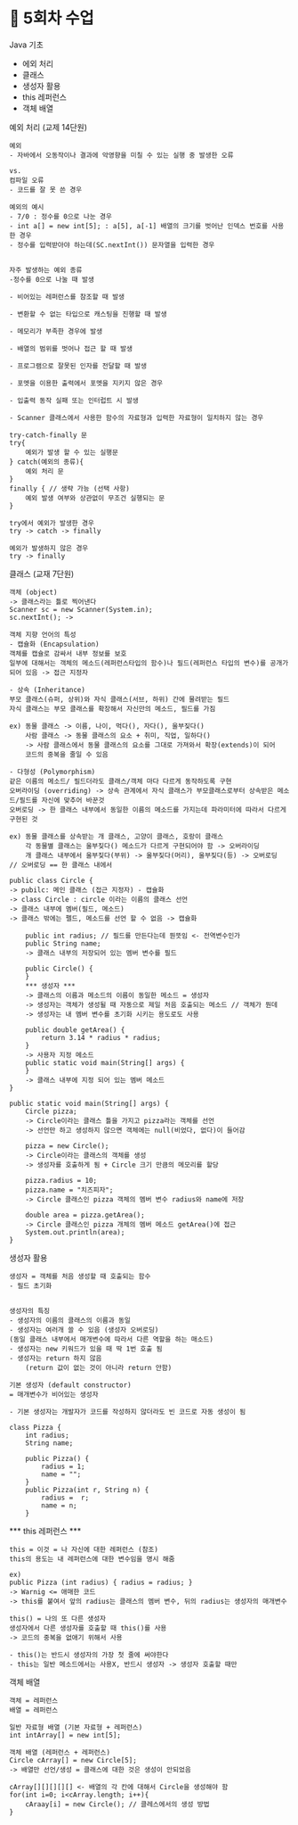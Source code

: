 # 📅 5회차 수업

Java 기초

- 에외 처리
- 클래스
- 생성자 활용
- this 레퍼런스
- 객체 배열


예외 처리 (교제 14단원)


    예외
    - 자바에서 오동작이나 결과에 악영향을 미칠 수 있는 실행 중 발생한 오류

    vs.
    컴파일 오류
    - 코드를 잘 못 쓴 경우

    예외의 예시
    - 7/0 : 정수를 0으로 나눈 경우
    - int a[] = new int[5]; : a[5], a[-1] 배열의 크기를 벗어난 인덱스 번호를 사용한 경우
    - 정수를 입력받아야 하는데(SC.nextInt()) 문자열을 입력한 경우


    자주 발생하는 예외 종류
    -정수를 0으로 나눌 때 발생

    - 비어있는 레퍼런스를 참조할 때 발생

    - 변환할 수 없는 타입으로 캐스팅을 진행할 때 발생

    - 메모리가 부족한 경우에 발생

    - 배열의 범위를 벗어나 접근 할 때 발생

    - 프로그램으로 잘못된 인자를 전달할 때 발생

    - 포멧을 이용한 출력에서 포멧을 지키지 않은 경우

    - 입출력 동작 실패 또는 인터럽트 시 발생

    - Scanner 클래스에서 사용한 함수의 자료형과 입력한 자료형이 일치하지 않는 경우

    try-catch-finally 문
    try{
        예외가 발생 할 수 있는 실행문
    } catch(예외의 종류){
        예외 처리 문
    }
    finally { // 생략 가능 (선택 사항)
        예외 발생 여부와 상관없이 무조건 실행되는 문
    }

    try에서 예외가 발생한 경우
    try -> catch -> finally

    예외가 발생하지 않은 경우
    try -> finally


클래스 (교재 7단원)


    객체 (object)
    -> 클래스라는 틀로 찍어낸다
    Scanner sc = new Scanner(System.in);
    sc.nextInt(); -> 

    객체 지향 언어의 특성
    - 캡슐화 (Encapsulation)
    객체를 캡슐로 감싸서 내부 정보를 보호
    일부에 대해서는 객체의 메소드(레퍼런스타입의 함수)나 필드(레퍼런스 타입의 변수)를 공개가 되어 있음 -> 접근 지정자

    - 상속 (Inheritance)
    부모 클래스(슈퍼, 상위)와 자식 클래스(서브, 하위) 간에 물려받는 필드
    자식 클래스는 부모 클래스를 확장해서 자신만의 메소드, 필드를 가짐

    ex) 동물 클래스 -> 이름, 나이, 먹다(), 자다(), 울부짖다()
        사람 클래스 -> 동물 클래스의 요소 + 취미, 직업, 일하다()
        -> 사람 클래스에서 동물 클래스의 요소를 그대로 가져와서 확장(extends)이 되어
        코드의 중복을 줄일 수 있음

    - 다형성 (Polymorphism)
    같은 이름의 메소드/ 필드더라도 클래스/객체 마다 다르게 동작하도록 구현
    오버라이딩 (overriding) -> 상속 관계에서 자식 클래스가 부모클래스로부터 상속받은 메소드/필드를 자신에 맞추어 바꾼것
    오버로딩 -> 한 클래스 내부에서 동일한 이름의 메소드를 가지는데 파라미터에 따라서 다르게 구현된 것

    ex) 동물 클래스를 상속받는 개 클래스, 고양이 클래스, 호랑이 클래스
        각 동물별 클래스는 울부짖다() 메소드가 다르게 구현되어야 함 -> 오버라이딩
        개 클래스 내부에서 울부짖다(부위) -> 울부짖다(머리), 울부짖다(등) -> 오버로딩  // 오버로딩 == 한 클래스 내에서

    public class Circle {
    -> pubilc: 메인 클래스 (접근 지정자) - 캡슐화
    -> class Circle : circle 이라는 이름의 클래스 선언
    -> 클래스 내부에 멤버(필드, 메소드)
    -> 클래스 밖에는 펠드, 메소드를 선언 할 수 없음 -> 캡슐화

        public int radius; // 필드를 만든다는데 뭔뜻임 <- 전역변수인가
        public String name;
        -> 클래스 내부의 저장되어 있는 멤버 변수를 필드

        public Circle() {	
        }
        *** 생성자 ***
        -> 클래스의 이름과 메소드의 이름이 동일한 메소드 = 생성자
        -> 생성자는 객체가 생성될 때 자동으로 제일 처음 호출되는 메소드 // 객체가 뭔데
        -> 생성자는 내 멤버 변수를 초기화 시키는 용도로도 사용

        public double getArea() {
            return 3.14 * radius * radius;
        }
        -> 사용자 지정 메소드
        public static void main(String[] args) {	
        }
        -> 클래스 내부에 지정 되어 있는 멤버 메소드
    }

    public static void main(String[] args) {
        Circle pizza;
        -> Circle이라는 클래스 틀을 가지고 pizza라는 객체를 선언
        -> 선언만 하고 생성하지 않으면 객체에는 null(비었다, 없다)이 들어감

        pizza = new Circle();
        -> Circle이라는 클래스의 객체를 생성
        -> 생성자를 호출하게 됨 + Circle 크기 만큼의 메모리를 할당

        pizza.radius = 10;
        pizza.name = "치즈피자";
        -> Circle 클래스인 pizza 객체의 멤버 변수 radius와 name에 저장

        double area = pizza.getArea();
        -> Circle 클래스인 pizza 개체의 멤버 메소드 getArea()에 접근
        System.out.println(area);
    }
      

생성자 활용


    생성자 = 객체를 처음 생성할 때 호출되는 함수
    - 필드 초기화


    생성자의 특징
    - 생성자의 이름의 클래스의 이름과 동일
    - 생성자는 여러개 쓸 수 있음 (생성자 오버로딩)
    (동일 클래스 내부에서 매개변수에 따라서 다른 역할을 하는 매소드)
    - 생성자는 new 키워드가 있을 때 딱 1번 호출 됨
    - 생성자는 return 하지 않음 
        (return 값이 없는 것이 아니라 return 안함)

    기본 생성자 (default constructor)
    = 매개변수가 비어있는 생성자

    - 기본 생성자는 개발자가 코드를 작성하지 않더라도 빈 코드로 자동 생성이 됨

    class Pizza {
        int radius;
        String name;
        
        public Pizza() {
            radius = 1;
            name = "";
        }
        public Pizza(int r, String n) {
            radius =  r;
            name = n;
        }
	

*** this 레퍼런스 ***


    this = 이것 = 나 자신에 대한 레퍼런스 (참조)
    this의 용도는 내 레퍼런스에 대한 변수임을 명시 해줌

    ex)
    public Pizza (int radius) { radius = radius; }
    -> Warnig <= 애매한 코드
    -> this를 붙여서 앞의 radius는 클래스의 멤버 변수, 뒤의 radius는 생성자의 매개변수

    this() = 나의 또 다른 생성자
    생성자에서 다른 생성자를 호출할 때 this()를 사용
    -> 코드의 중복을 없애기 위해서 사용

    - this()는 반드시 생성자의 가장 첫 줄에 써야한다
    - this는 일반 메소드에서는 사용X, 반드시 생성자 -> 생성자 호출할 때만


객체 배열


    객체 = 레퍼런스
    배열 = 레퍼런스

    일반 자료형 배열 (기본 자료형 + 레퍼런스)
    int intArray[] = new int[5];

    객체 배열 (레퍼런스 + 레퍼런스)
    Circle cArray[] = new Circle[5];
    -> 배열만 선언/생성 = 클래스에 대한 것은 생성이 안되었음

    cArray[][][][][] <- 배열의 각 칸에 대해서 Circle을 생성해야 함
    for(int i=0; i<cArray.length; i++){
        cAraay[i] = new Circle(); // 클레스에서의 생성 방법
    }